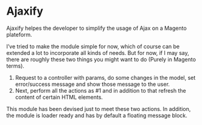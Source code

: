 Ajaxify
=======

Ajaxify helpes the developer to simplify the usage of Ajax on a Magento plateform.

I’ve tried to make the module simple for now, which of course can be extended a lot to incorporate all kinds of needs. 
But for now, if I may say, there are roughly these two things you might want to do (Purely in Magento terms).

1. Request to a controller with params, do some changes in the model, set error/success message and show those 
   message to the user.
2. Next, perform all the actions as #1 and in addition to that refresh the content of certain HTML elements.

This module has been devised just to meet these two actions. In addition, the module is loader ready and has by default 
a floating message block.
